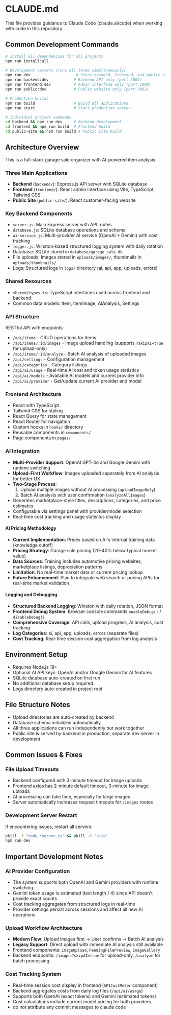 # CLAUDE.md

This file provides guidance to Claude Code (claude.ai/code) when working with code in this repository.

## Common Development Commands

```bash
# Install all dependencies for all projects
npm run install:all

# Development servers (runs all three simultaneously)
npm run dev                    # Start backend, frontend, and public site
npm run backend:dev           # Backend API only (port 3001)
npm run frontend:dev          # Admin interface only (port 3000) 
npm run public:dev            # Public website only (port 3002)

# Production builds
npm run build                 # Build all applications
npm run start                 # Start production server

# Individual project commands
cd backend && npm run dev     # Backend development
cd frontend && npm run build  # Frontend build
cd public-site && npm run build # Public site build
```

## Architecture Overview

This is a full-stack garage sale organizer with AI-powered item analysis:

### Three Main Applications
- **Backend** (`backend/`): Express.js API server with SQLite database
- **Frontend** (`frontend/`): React admin interface using Vite, TypeScript, Tailwind CSS
- **Public Site** (`public-site/`): React customer-facing website

### Key Backend Components
- `server.js`: Main Express server with API routes
- `database.js`: SQLite database operations and schema
- `ai-service.js`: Multi-provider AI service (OpenAI + Gemini) with cost tracking
- `logger.js`: Winston-based structured logging system with daily rotation
- Database: SQLite stored in `database/garage_sale.db`
- File uploads: Images stored in `uploads/images/`, thumbnails in `uploads/thumbnails/`
- Logs: Structured logs in `logs/` directory (ai, api, app, uploads, errors)

### Shared Resources
- `shared/types.ts`: TypeScript interfaces used across frontend and backend
- Common data models: Item, ItemImage, AIAnalysis, Settings

### API Structure
RESTful API with endpoints:
- `/api/items` - CRUD operations for items
- `/api/items/:id/images` - Image upload handling (supports `?skipAI=true` for upload-only)
- `/api/items/:id/analyze` - Batch AI analysis of uploaded images
- `/api/settings` - Configuration management
- `/api/categories` - Category listings
- `/api/ai/usage` - Real-time AI cost and token usage statistics
- `/api/ai/models` - Available AI models and current provider info
- `/api/ai/provider` - Get/update current AI provider and model

### Frontend Architecture
- React with TypeScript
- Tailwind CSS for styling
- React Query for state management
- React Router for navigation
- Custom hooks in `hooks/` directory
- Reusable components in `components/`
- Page components in `pages/`

### AI Integration
- **Multi-Provider Support**: OpenAI GPT-4o and Google Gemini with runtime switching
- **Upload-First Workflow**: Images uploaded separately from AI analysis for better UX
- **Two-Stage Process**: 
  1. Upload multiple images without AI processing (`uploadImageOnly`)
  2. Batch AI analysis with user confirmation (`analyzeAllImages`)
- Generates marketplace-style titles, descriptions, categories, and price estimates
- Configurable via settings panel with provider/model selection
- Real-time cost tracking and usage statistics display

#### AI Pricing Methodology
- **Current Implementation**: Prices based on AI's internal training data (knowledge cutoff)
- **Pricing Strategy**: Garage sale pricing (20-40% below typical market value)
- **Data Sources**: Training includes automotive pricing websites, marketplace listings, depreciation patterns
- **Limitation**: No real-time market data or current pricing lookup
- **Future Enhancement**: Plan to integrate web search or pricing APIs for real-time market validation

#### Logging and Debugging
- **Structured Backend Logging**: Winston with daily rotation, JSON format
- **Frontend Debug System**: Browser console commands `enableDebug()` / `disableDebug()`
- **Comprehensive Coverage**: API calls, upload progress, AI analysis, cost tracking
- **Log Categories**: ai, api, app, uploads, errors (separate files)
- **Cost Tracking**: Real-time session cost aggregation from log analysis

## Environment Setup
- Requires Node.js 18+
- Optional AI API keys: OpenAI and/or Google Gemini for AI features
- SQLite database auto-created on first run
- No additional database setup required
- Logs directory auto-created in project root

## File Structure Notes
- Upload directories are auto-created by backend
- Database schema initialized automatically
- All three applications can run independently but work together
- Public site is served by backend in production, separate dev server in development

## Common Issues & Fixes

### File Upload Timeouts
- Backend configured with 3-minute timeout for image uploads
- Frontend axios has 2-minute default timeout, 3-minute for image uploads
- AI processing can take time, especially for large images
- Server automatically increases request timeouts for `/images` routes

### Development Server Restart
If encountering issues, restart all servers:
```bash
pkill -f "node.*server.js" && pkill -f "vite"
npm run dev
```

## Important Development Notes

### AI Provider Configuration
- The system supports both OpenAI and Gemini providers with runtime switching
- Gemini token usage is estimated (text length / 4) since API doesn't provide exact counts
- Cost tracking aggregates from structured logs in real-time
- Provider settings persist across sessions and affect all new AI operations

### Upload Workflow Architecture
- **Modern Flow**: Upload images first → User confirms → Batch AI analysis
- **Legacy Support**: Direct upload with immediate AI analysis still available
- Frontend components: `ImageUpload`, `PendingFilePreview`, `ImageGallery`
- Backend endpoints: `/images?skipAI=true` for upload-only, `/analyze` for batch processing

### Cost Tracking System
- Real-time session cost display in frontend (`APICostMeter` component)
- Backend aggregates costs from daily log files (`/api/ai/usage`)
- Supports both OpenAI (exact tokens) and Gemini (estimated tokens)
- Cost calculations include current model pricing for both providers
- do not attribute any commit messages to claude code